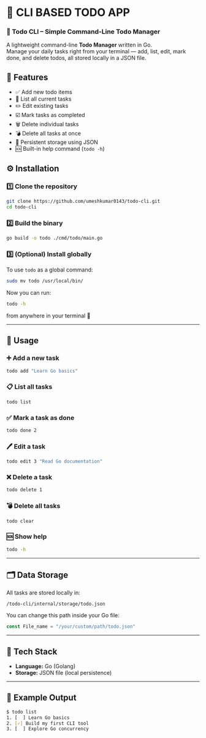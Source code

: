 
# 🧭 CLI BASED TODO APP  
### 📝 Todo CLI – Simple Command-Line Todo Manager

A lightweight command-line **Todo Manager** written in Go.  
Manage your daily tasks right from your terminal — add, list, edit, mark done, and delete todos, all stored locally in a JSON file.



## 🚀 Features

- ✅ Add new todo items  
- 📜 List all current tasks  
- ✏️ Edit existing tasks  
- ☑️ Mark tasks as completed  
- 🗑️ Delete individual tasks  
- 💣 Delete all tasks at once  
- 💾 Persistent storage using JSON  
- 🆘 Built-in help command (`todo -h`)



## ⚙️ Installation

### 1️⃣ Clone the repository


```bash
git clone https://github.com/umeshkumar0143/todo-cli.git
cd todo-cli
````

### 2️⃣ Build the binary

```bash
go build -o todo ./cmd/todo/main.go 
```

### 3️⃣ (Optional) Install globally

To use `todo` as a global command:

```bash
sudo mv todo /usr/local/bin/
```

Now you can run:

```bash
todo -h
```

from anywhere in your terminal 🎉

---

## 🧠 Usage

### ➕ Add a new task

```bash
todo add "Learn Go basics"
```

### 📋 List all tasks

```bash
todo list
```

### ✅ Mark a task as done

```bash
todo done 2
```

### 🖊️ Edit a task

```bash
todo edit 3 "Read Go documentation"
```

### ❌ Delete a task

```bash
todo delete 1
```

### 💣 Delete all tasks

```bash
todo clear
```

### 🆘 Show help

```bash
todo -h
```

---

## 🗂️ Data Storage

All tasks are stored locally in:

```
/todo-cli/internal/storage/todo.json
```

You can change this path inside your Go file:

```go
const File_name = "/your/custom/path/todo.json"
```

---

## 🧰 Tech Stack

* **Language:** Go (Golang)
* **Storage:** JSON file (local persistence)

---

## 💬 Example Output

```bash
$ todo list
1. [  ] Learn Go basics
2. [✓] Build my first CLI tool
3. [  ] Explore Go concurrency
```



